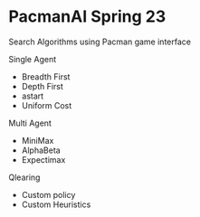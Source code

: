 # PacmanAI Spring 23
Search Algorithms using Pacman game interface

Single Agent 
- Breadth First
- Depth First
- astart
- Uniform Cost 

Multi Agent 
- MiniMax
- AlphaBeta
- Expectimax
  
Qlearing 
- Custom policy
- Custom Heuristics
 

